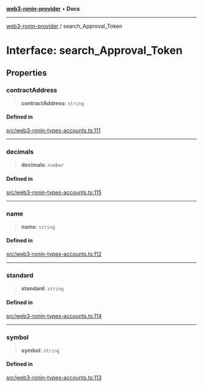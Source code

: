 [**web3-ronin-provider**](../README.md) • **Docs**

***

[web3-ronin-provider](../globals.md) / search\_Approval\_Token

# Interface: search\_Approval\_Token

## Properties

### contractAddress

> **contractAddress**: `string`

#### Defined in

[src/web3-ronin-types-accounts.ts:111](https://github.com/chuacw/web3-ronin-provider/blob/5e9462adf1edb8f1f7982dc5f4e5bd7094a4d6eb/src/web3-ronin-types-accounts.ts#L111)

***

### decimals

> **decimals**: `number`

#### Defined in

[src/web3-ronin-types-accounts.ts:115](https://github.com/chuacw/web3-ronin-provider/blob/5e9462adf1edb8f1f7982dc5f4e5bd7094a4d6eb/src/web3-ronin-types-accounts.ts#L115)

***

### name

> **name**: `string`

#### Defined in

[src/web3-ronin-types-accounts.ts:112](https://github.com/chuacw/web3-ronin-provider/blob/5e9462adf1edb8f1f7982dc5f4e5bd7094a4d6eb/src/web3-ronin-types-accounts.ts#L112)

***

### standard

> **standard**: `string`

#### Defined in

[src/web3-ronin-types-accounts.ts:114](https://github.com/chuacw/web3-ronin-provider/blob/5e9462adf1edb8f1f7982dc5f4e5bd7094a4d6eb/src/web3-ronin-types-accounts.ts#L114)

***

### symbol

> **symbol**: `string`

#### Defined in

[src/web3-ronin-types-accounts.ts:113](https://github.com/chuacw/web3-ronin-provider/blob/5e9462adf1edb8f1f7982dc5f4e5bd7094a4d6eb/src/web3-ronin-types-accounts.ts#L113)

